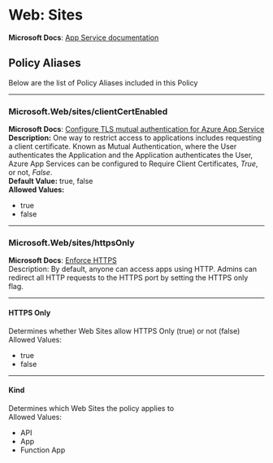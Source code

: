# Web: Sites
**Microsoft Docs**: [App Service documentation](https://docs.microsoft.com/en-us/azure/app-service/)

## Policy Aliases
Below are the list of Policy Aliases included in this Policy

---------

### Microsoft.Web/sites/clientCertEnabled
**Microsoft Docs**: [Configure TLS mutual authentication for Azure App Service](https://docs.microsoft.com/en-us/azure/app-service/app-service-web-configure-tls-mutual-auth)<br>
**Description:** One way to restrict access to applications includes requesting a client certificate. Known as Mutual Authentication, where the User authenticates the Application and the Application authenticates the User, Azure App Services can be configured to Require Client Certificates, _True_, or not, _False_.<br>
**Default Value:** true, false<br>
**Allowed Values:**
* true
* false

---------

### Microsoft.Web/sites/httpsOnly
**Microsoft Docs**: [Enforce HTTPS](https://docs.microsoft.com/en-us/azure/app-service/configure-ssl-bindings#enforce-https)<br>
Description: By default, anyone can access apps using HTTP. Admins can redirect all HTTP requests to the HTTPS port by setting the HTTPS only flag.<br>

---------

#### HTTPS Only
Determines whether Web Sites allow HTTPS Only (true) or not (false)<br>
Allowed Values:
* true
* false

---------

#### Kind
Determines which Web Sites the policy applies to<br>
Allowed Values:
* API
* App
* Function App
